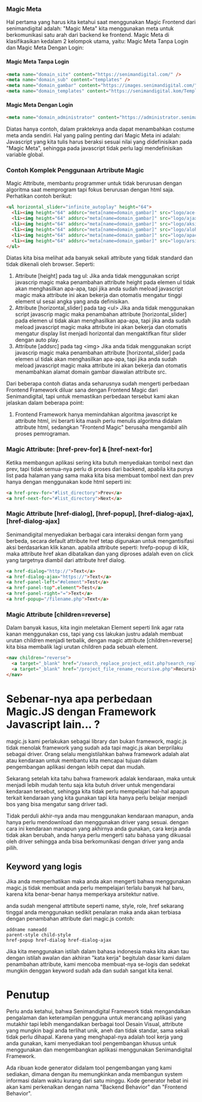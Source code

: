 ### Magic Meta

Hal pertama yang harus kita ketahui saat menggunakan Magic Frontend dari senimandigital adalah: "Magic Meta" kita menggunakan meta untuk berkomunikasi satu arah dari backend ke frontend. Magic Meta di klasifikasikan kedalam 2 kelompok utama, yaitu: Magic Meta Tanpa Login dan Magic Meta Dengan Login:

#### Magic Meta Tanpa Login
```html
<meta name="domain_site" content="https://senimandigital.com/" />
<meta name="domain_sub" content="templates" />
<meta name="domain_gambar" content="https://images.senimandigital.com/" />
<meta name="domain_templates" content="https://senimandigital.kom/Templates/" />
```
#### Magic Meta Dengan Login
```html
<meta name="domain_administrator" content="https://administrator.senimandigital.kom/" />
```
Diatas hanya contoh, dalam prakteknya anda dapat menambahkan costume meta anda sendiri. Hal yang paling penting dari Magic Meta ini adalah: Javascript yang kita tulis harus beraksi sesuai nilai yang didefinisikan pada "Magic Meta", sehingga pada javascript tidak perlu lagi mendefinisikan variable global.

### Contoh Komplek Penggunaan Artribute Magic
Magic Attribute, membantu programmer untuk tidak berurusan dengan algoritma saat memprogram tapi fokus berurusan dengan html saja. Perhatikan contoh berikut:
```html
<ul horizontal_slider="infinite_autoplay" height="64">
  <li><img height="64" addsrc="meta[name=domain_gambar]" src="logo/ace-logo.png" /></li>
  <li><img height="64" addsrc="meta[name=domain_gambar]" src="logo/ajaxplorer.png" /></li>
  <li><img height="64" addsrc="meta[name=domain_gambar]" src="logo/aksiide.png" /></li>
  <li><img height="64" addsrc="meta[name=domain_gambar]" src="logo/aloha-editor.png" /></li>
  <li><img height="64" addsrc="meta[name=domain_gambar]" src="logo/apache-http-server.png" /></li>
  <li><img height="64" addsrc="meta[name=domain_gambar]" src="logo/arsitek-tas.png" /></li>
</ul>
```
Diatas kita bisa melihat ada banyak sekali attribute yang tidak standard dan tidak dikenali oleh browser. Seperti:
1. Attribute \[height\] pada tag ul: Jika anda tidak menggunakan script javascrip magic maka penambahan attribute height pada elemen ul tidak akan menghasilkan apa-apa, tapi jika anda sudah meload javascript magic maka attribute ini akan bekerja dan otomatis mengatur tinggi element ul sesai angka yang anda definisikan.
2. Attribute \[horizontal_slider\] pada tag \<ul\> Jika anda tidak menggunakan script javascrip magic maka penambahan attribute \[horizontal_slider\] pada elemen ul tidak akan menghasilkan apa-apa, tapi jika anda sudah meload javascript magic maka attribute ini akan bekerja dan otomatis mengatur display list menjadi horizontal dan mengaktifkan fitur slider dengan auto play.
3. Attribute \[addsrc\] pada tag \<img\> Jika anda tidak menggunakan script javascrip magic maka penambahan attribute \[horizontal_slider\] pada elemen ul tidak akan menghasilkan apa-apa, tapi jika anda sudah meload javascript magic maka attribute ini akan bekerja dan otomatis menambahkan alamat domain gambar diawalan attribute src.

Dari beberapa contoh diatas anda seharusnya sudah mengerti perbedaan Frontend Framework diluar sana dengan Frontend Magic dari Senimandigital, tapi untuk memastikan perbedaan tersebut kami akan jelaskan dalam beberapa point:

1. Frontend Framework hanya memindahkan algoritma javascript ke attribute html, ini berarti kita masih perlu menulis algoritma didalam attribute html, sedangkan "Frontend Magic" berusaha mengambil alih proses pemrograman.

### Magic Attribute: [href-prev-for] & [href-next-for]

Ketika membangun aplikasi sering kita butuh menyediakan tombol next dan prev, tapi tidak semua-nya perlu di proses dari backend, apabila kita punya list pada halaman yang sama
maka kita bisa membuat tombol next dan prev hanya dengan menggunakan kode html seperti ini:

```html
<a href-prev-for="#list_directory">Prev</a>
<a href-next-for="#list_directory">Next</a>
```

### Magic Attribute [href-dialog], [href-popup], [href-dialog-ajax], [href-dialog-ajax]

Senimandigital menyediakan berbagai cara interaksi dengan form yang berbeda, secara default attribute href tetap digunakan untuk mengantisifasi aksi berdasarkan klik kanan.
apabila attribute seperti: hrefp-popup di klik, maka attribute href akan dibatalkan dan yang diproses adalah even on click yang targetnya diambil dari attribute href dialog.

```html
<a href-dialog="http://">Text</a>
<a href-dialog-ajax="https://">Text</a>
<a href-panel-left="#element">Test</a>
<a href-panel-top".element">Test</a>
<a href-panel-right="=">Text</a>
<a href-popup="/filename.php">Text</a>
```

### Magic Attribute [children=reverse]

Dalam banyak kasus, kita ingin meletakan Element seperti link agar rata kanan menggunakan css, tapi yang css lakukan justru adalah membuat urutan children menjadi terbalik, dengan magic attribute [children=reverse] kita bisa membalik lagi urutan children pada sebuah element.

```html
<nav children="reverse">
  <a target="_blank" href="/search_replace_project_edit.php?search_replace_project_id=">Edit</a>
  <a target="_blank" href="/project_file_rename_recursive.php">Recursive File Rename</a>
</nav>
```

# Sebenar-nya apa perbedaan Magic.JS dengan Framework Javascript lain... ?
magic.js kami perlakukan sebagai library dan bukan framework, magic.js tidak menolak framework yang sudah ada tapi magic.js akan berprilaku sebagai driver. Orang selalu mengistilahkan bahwa framework adalah alat atau kendaraan untuk membantu kita mencapai tujuan dalam pengembangan aplikasi dengan lebih cepat dan mudah.

Sekarang setelah kita tahu bahwa framework adalak kendaraan, maka untuk menjadi lebih mudah tentu saja kita butuh driver untuk mengendarai kendaraan tersebut, sehingga kita tidak perlu mempelajari hal-hal apapun terkait kendaraan yang kita gunakan tapi kita hanya perlu belajar menjadi bos yang bisa mengatur sang driver tadi.

Tidak perduli akhir-nya anda mau menggunakan kendaraan manapun, anda hanya perlu mendownload dan menggunakan driver yang sesuai. dengan cara ini kendaraan manapun yang akhirnya anda gunakan, cara kerja anda tidak akan berubah, anda hanya perlu mengerti satu bahasa yang dikuasai oleh driver sehingga anda bisa berkomunikasi dengan driver yang anda pilih.

## Keyword yang logis

Jika anda memperhatikan maka anda akan mengerti bahwa menggunakan magic.js tidak membuat anda perlu mempelajari terlalu banyak hal baru, karena kita benar-benar hanya memperkaya arsitektur native.

anda sudah mengenal attrtibute seperti name, style, role, href sekarang tinggal anda menggunakan sedikit penalaran maka anda akan terbiasa dengan penambahan attribute dari magic.js contoh:

```
addname nameadd
parent-style child-style
href-popup href-dialog href-dialog-ajax
```

Jika kita menggunakan istilah dalam bahasa indonesia maka kita akan tau dengan istilah awalan dan akhiran "kata kerja" begitulah dasar kami dalam penambahan attribute, kami mencoba membuat-nya se-logis dan sedekat mungkin denggan keyword sudah ada dan sudah sangat kita kenal.

# Penutup
Perlu anda ketahui, bahwa Senimandigital Framework tidak mengandalkan pengalaman dan keterampilan pengguna untuk merancang aplikasi yang mutakhir tapi lebih mengandalkan berbagai tool Desain Visual, attribute yang mungkin bagi anda terlihat unik, aneh dan tidak standar, sama sekali tidak perlu dihapal.
Karena yang menghapal-nya adalah tool kerja yang anda gunakan, kami menyediakan tool pengembangan khusus untuk menggunakan dan mengembangkan aplikasi menggunakan Senimandigital Framework.

Ada ribuan kode generator didalam tool pengembangan yang kami sediakan, dimana dengan itu memungkinkan anda membangun system informasi dalam waktu kurang dari satu
minggu. Kode generator hebat ini akan kami perkenalkan dengan nama "Backend Behavior" dan "Frontend Behavior".

